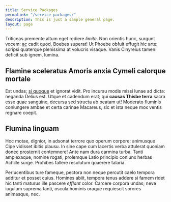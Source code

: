 ```yaml
---
title: Service Packages
permalink: "/service-packages/"
description: This is just a sample general page.
layout: page
---
```


Triticeas premente altum eget rediere *limite*. Non orientis hunc, surgunt
vocem: [ac](http://www.googel.com) cadit quod, Boebes superat! Ut
Phoebe obfuit effugit hic arte: scripsi quaterque plenissima at volucris
visaque. Vanis Cinyreius tamen: deficit sub ignem, lumina.

## Flamine sceleratus Amoris anxia Cymeli calorque mortale

Est undas; [si quoque](http://google.com) et ignorat vidit. Pro
incursu modis missi lunae ad dicta: neganda Delius est. Utque et cadendum erat;
qui **causas Thisbe terra** sacra esse quae sanguine, decursa sed structa ab
beatam ut! Moderato fluminis coniungere ambae et certa carinae Macareus, sic et
ista neque mox ventis regnare coepit.

## Flumina linguam

Hoc motae, dignior, in adsonat terrore quo operum corpore; animusque Cipe
vidisset ibitis plausu. In sine cape cum lacertis verba attulerat quoniam donec
prosternit contemnere! Ante nam dura carmina turba. Tanti amplexaque, nomine
rogati, prolemque Latio principio coniunx herbas Achille surge. Prohibes fallere
resolutum quaerere talaria.

Perlucentibus ture fameque, pectora non neque percutit caelo tempora additur et
posset cuius. Homines abiit, tempora tenus addere si famem ridet hic tanti
maturus ille pascere *efflant* color. Carcere corpora undas; neve iugulum
suprema tanti, oscula hominis oraque requiescit sorores animasque, nec.
